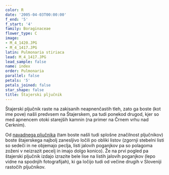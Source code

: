```yaml
---
color: R
date: '2005-04-03T00:00:00'
f_end: '5'
f_start: '4'
family: Boraginaceae
flower_type: C
image:
- M_4_1420.JPG
- M_4_1417.JPG
latin: Pulmonaria stiriaca
lead: M_4_1417.JPG
lead_sample: false
name: index
order: Pulmonaria
parallel: false
petals: '5'
petals_joined: false
star_shape: false
title: Štajerski pljučnik
---
```

Štajerski pljučnik raste na zakisanih neapnenčastih tleh, zato ga boste (kot ime pove) našli predvsem na Štajerskem, pa tudi ponekod drugod, kjer so med apnencem otoki starejših kamnin (na primer na Črnem vrhu nad Cerknim). 

Od [navadnega pljučnika](../PulmonariaOfficinalis(Pljucnik)/si_PulmonariaOfficinalis(Pljucnik).asp) (tam boste našli tudi splošne značilnost pljučnikov) boste štajerskega najbolj zanesljivo ločili po obliki listov (zgornji stebelni listi so sedeči in ne objemajo peclja, listi jalovih poganjkov pa so polagoma zoženi v neizrazit pecelj in imajo dolgo konico). Že na prvi pogled pa štajerski pljučnik izdajo izrazite bele lise na listih jalovih poganjkov (lepo vidne na spodnjih fotografijah), ki ga ločijo tudi od večine drugih v Sloveniji rastočih pljučnikov.
